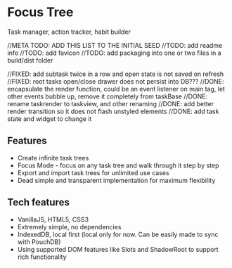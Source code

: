# Focus Tree

Task manager, action tracker, habit builder

//META TODO: ADD THIS LIST TO THE INITIAL SEED
//TODO: add readme info
//TODO: add favicon
//TODO: add packaging into one or two files in a build/dist folder

//FIXED: add subtask twice in a row and open state is not saved on refresh
//FIXED: root tasks open/close drawer does not persist into DB???
//DONE: encapsulate the render function, could be an event listener on main tag, let other events bubble up, remove it completely from taskBase
//DONE: rename taskrender to taskview, and other renaming
//DONE: add better render transition so it does not flash unstyled elements
//DONE: add task state and widget to change it

## Features

- Create infinite task trees
- Focus Mode - focus on any task tree and walk through it step by step
- Export and import task trees for unlimited use cases
- Dead simple and transparent implementation for maximum flexibility

## Tech features

- VanillaJS, HTML5, CSS3
- Extremely simple, no dependencies
- IndexedDB, local first (local only for now. Can be easily made to sync with PouchDB)
- Using supported DOM features like Slots and ShadowRoot to support rich functionality
